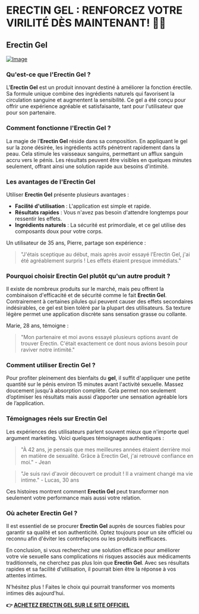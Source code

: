# ERECTIN GEL : RENFORCEZ VOTRE VIRILITÉ DÈS MAINTENANT! 💪✨

## Erectin Gel

[![Image](https://www2.sellhealth.com/257/erectin_gel_3_1.jpg)](https://gchaffi.com/sLegBFjP)

### Qu'est-ce que l'Erectin Gel ?

L'**Erectin Gel** est un produit innovant destiné à améliorer la fonction érectile. Sa formule unique combine des ingrédients naturels qui favorisent la circulation sanguine et augmentent la sensibilité. Ce gel a été conçu pour offrir une expérience agréable et satisfaisante, tant pour l'utilisateur que pour son partenaire.

### Comment fonctionne l'Erectin Gel ?

La magie de l’**Erectin Gel** réside dans sa composition. En appliquant le gel sur la zone désirée, les ingrédients actifs pénètrent rapidement dans la peau. Cela stimule les vaisseaux sanguins, permettant un afflux sanguin accru vers le pénis. Les résultats peuvent être visibles en quelques minutes seulement, offrant ainsi une solution rapide aux besoins d'intimité.

### Les avantages de l'Erectin Gel

Utiliser **Erectin Gel** présente plusieurs avantages :

- **Facilité d'utilisation** : L'application est simple et rapide.
- **Résultats rapides** : Vous n'avez pas besoin d'attendre longtemps pour ressentir les effets.
- **Ingrédients naturels** : La sécurité est primordiale, et ce gel utilise des composants doux pour votre corps.
  
Un utilisateur de 35 ans, Pierre, partage son expérience :

> "J'étais sceptique au début, mais après avoir essayé l’Erectin Gel, j'ai été agréablement surpris ! Les effets étaient presque immédiats."

### Pourquoi choisir Erectin Gel plutôt qu'un autre produit ?

Il existe de nombreux produits sur le marché, mais peu offrent la combinaison d'efficacité et de sécurité comme le fait **Erectin Gel**. Contrairement à certaines pilules qui peuvent causer des effets secondaires indésirables, ce gel est bien toléré par la plupart des utilisateurs. Sa texture légère permet une application discrète sans sensation grasse ou collante.

Marie, 28 ans, témoigne :

> "Mon partenaire et moi avons essayé plusieurs options avant de trouver Erectin. C'était exactement ce dont nous avions besoin pour raviver notre intimité."

### Comment utiliser Erectin Gel ?

Pour profiter pleinement des bienfaits du **gel**, il suffit d'appliquer une petite quantité sur le pénis environ 15 minutes avant l'activité sexuelle. Massez doucement jusqu'à absorption complète. Cela permet non seulement d’optimiser les résultats mais aussi d’apporter une sensation agréable lors de l’application.

### Témoignages réels sur Erectin Gel

Les expériences des utilisateurs parlent souvent mieux que n'importe quel argument marketing. Voici quelques témoignages authentiques :

> "À 42 ans, je pensais que mes meilleures années étaient derrière moi en matière de sexualité. Grâce à Erectin Gel, j'ai retrouvé confiance en moi." - Jean

> "Je suis ravi d'avoir découvert ce produit ! Il a vraiment changé ma vie intime." - Lucas, 30 ans

Ces histoires montrent comment **Erectin Gel** peut transformer non seulement votre performance mais aussi votre relation.

### Où acheter Erectin Gel ?

Il est essentiel de se procurer **Erectin Gel** auprès de sources fiables pour garantir sa qualité et son authenticité. Optez toujours pour un site officiel ou reconnu afin d'éviter les contrefaçons ou les produits inefficaces.

En conclusion, si vous recherchez une solution efficace pour améliorer votre vie sexuelle sans complications ni risques associés aux médicaments traditionnels, ne cherchez pas plus loin que **Erectin Gel**. Avec ses résultats rapides et sa facilité d'utilisation, il pourrait bien être la réponse à vos attentes intimes.

N'hésitez plus ! Faites le choix qui pourrait transformer vos moments intimes dès aujourd'hui.



**👉 [ACHETEZ ERECTIN GEL SUR LE SITE OFFICIEL](https://gchaffi.com/sLegBFjP)**
